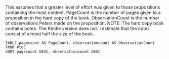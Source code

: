 This assumes that a greater level of effort was given to those propositions containing the most content.  PageCount is the number of pages given to a proposition in the hard copy of the book.  ObservationCount is the number of observations Peters made on the proposition.
NOTE: The hard copy book contains notes. The Kindle version does not.  I estimate that the notes consist of almost half the size of the book.

`````dataview
TABLE pagecount AS PageCount, observationcount AS ObservationCount
FROM #toc
SORT pagecount DESC, observationcount DESC
`````
